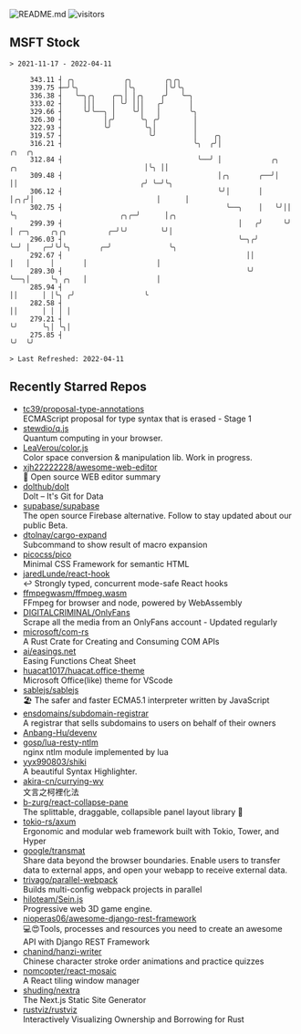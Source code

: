 ![README.md](https://github.com/Gerhut/Gerhut/workflows/README.md/badge.svg)
![visitors](https://visitors.vercel.app/Gerhut/Gerhut?token=8cf69d1f6813d272ef062726b6070c9be4ff72038cfe5a7ded7384a8da65d866)

## MSFT Stock

```
> 2021-11-17 - 2022-04-11

     343.11 ┤ ╭╮            ╭╮        ╭╮╭╮                                                                       
     339.75 ┼─╯╰╮           │╰╮       │╰╯╰╮                                                                      
     336.38 ┤   ╰─╮╭╮    ╭─╮│ │╭╮    ╭╯   ╰─╮                                                                    
     333.02 ┤     │││    │ ╰╯ │││   ╭╯      │                                                                    
     329.66 ┤     ╰╯╰──╮ │    ╰╯│   │       ╰╮                                                                   
     326.30 ┤          │╭╯      ╰╮ ╭╯        │                                                                   
     322.93 ┤          ╰╯        ╰╮│         │                                                                   
     319.57 ┤                     ╰╯         │    ╭╮                                                             
     316.21 ┤                                ╰╮  ╭╯│                                                  ╭╮  ╭╮     
     312.84 ┤                                 ╰──╯ │            ╭╮   ╭╮                               │╰╮ ││     
     309.48 ┤                                      │╭╮       ╭──╯│   ││                              ╭╯ ╰─╯╰╮    
     306.12 ┤                                      ╰╯│       │   │╭╮╭╯│                              │      │    
     302.75 ┤                                        ╰──╮    │   ╰╯││ ╰╮                         ╭╮╭─╯      │╭╮  
     299.39 ┤                                           │   ╭╯     ╰╯  │ ╭─╮     ╭╮╭╮          ╭─╯╰╯        ╰╯│  
     296.03 ┤                                           ╰─╮╭╯          ╰─╯ │   ╭─╯╰╯╰╮       ╭─╯              ╰╮ 
     292.67 ┤                                             ││               │   │     │       │                 │ 
     289.30 ┤                                             ╰╯               ╰──╮│     ╰╮ ╭╮   │                 │ 
     285.94 ┤                                                                 ││      │ │╰╮ ╭╯                 ╰ 
     282.58 ┤                                                                 ││      │ │ │ │                    
     279.21 ┤                                                                 ╰╯      ╰╮│ ╰╮│                    
     275.85 ┤                                                                          ╰╯  ╰╯                    

> Last Refreshed: 2022-04-11
```

## Recently Starred Repos

- [tc39/proposal-type-annotations](https://github.com/tc39/proposal-type-annotations)  
  ECMAScript proposal for type syntax that is erased - Stage 1
- [stewdio/q.js](https://github.com/stewdio/q.js)  
  Quantum computing in your browser.
- [LeaVerou/color.js](https://github.com/LeaVerou/color.js)  
  Color space conversion & manipulation lib. Work in progress.
- [xjh22222228/awesome-web-editor](https://github.com/xjh22222228/awesome-web-editor)  
  🔨  Open source WEB editor summary
- [dolthub/dolt](https://github.com/dolthub/dolt)  
  Dolt – It's Git for Data
- [supabase/supabase](https://github.com/supabase/supabase)  
  The open source Firebase alternative. Follow to stay updated about our public Beta.
- [dtolnay/cargo-expand](https://github.com/dtolnay/cargo-expand)  
  Subcommand to show result of macro expansion
- [picocss/pico](https://github.com/picocss/pico)  
  Minimal CSS Framework for semantic HTML
- [jaredLunde/react-hook](https://github.com/jaredLunde/react-hook)  
  ↩ Strongly typed, concurrent mode-safe React hooks
- [ffmpegwasm/ffmpeg.wasm](https://github.com/ffmpegwasm/ffmpeg.wasm)  
  FFmpeg for browser and node, powered by WebAssembly
- [DIGITALCRIMINAL/OnlyFans](https://github.com/DIGITALCRIMINAL/OnlyFans)  
  Scrape all the media from an OnlyFans account - Updated regularly
- [microsoft/com-rs](https://github.com/microsoft/com-rs)  
  A Rust Crate for Creating and Consuming COM APIs
- [ai/easings.net](https://github.com/ai/easings.net)  
  Easing Functions Cheat Sheet
- [huacat1017/huacat.office-theme](https://github.com/huacat1017/huacat.office-theme)  
  Microsoft Office(like) theme for VScode
- [sablejs/sablejs](https://github.com/sablejs/sablejs)  
  🏖️ The safer and faster ECMA5.1 interpreter written by JavaScript
- [ensdomains/subdomain-registrar](https://github.com/ensdomains/subdomain-registrar)  
  A registrar that sells subdomains to users on behalf of their owners
- [Anbang-Hu/devenv](https://github.com/Anbang-Hu/devenv)  
- [gosp/lua-resty-ntlm](https://github.com/gosp/lua-resty-ntlm)  
  nginx ntlm module implemented by lua
- [yyx990803/shiki](https://github.com/yyx990803/shiki)  
  A beautiful Syntax Highlighter.
- [akira-cn/currying-wy](https://github.com/akira-cn/currying-wy)  
  文言之柯裡化法
- [b-zurg/react-collapse-pane](https://github.com/b-zurg/react-collapse-pane)  
  The splittable, draggable, collapsible panel layout library 🎉
- [tokio-rs/axum](https://github.com/tokio-rs/axum)  
  Ergonomic and modular web framework built with Tokio, Tower, and Hyper
- [google/transmat](https://github.com/google/transmat)  
  Share data beyond the browser boundaries. Enable users to transfer data to external apps, and open your webapp to receive external data.
- [trivago/parallel-webpack](https://github.com/trivago/parallel-webpack)  
  Builds multi-config webpack projects in parallel
- [hiloteam/Sein.js](https://github.com/hiloteam/Sein.js)  
  Progressive web 3D game engine.
- [nioperas06/awesome-django-rest-framework](https://github.com/nioperas06/awesome-django-rest-framework)  
   💻😍Tools, processes and resources you need to create an awesome API with Django REST Framework
- [chanind/hanzi-writer](https://github.com/chanind/hanzi-writer)  
  Chinese character stroke order animations and practice quizzes
- [nomcopter/react-mosaic](https://github.com/nomcopter/react-mosaic)  
  A React tiling window manager
- [shuding/nextra](https://github.com/shuding/nextra)  
  The Next.js Static Site Generator
- [rustviz/rustviz](https://github.com/rustviz/rustviz)  
  Interactively Visualizing Ownership and Borrowing for Rust
